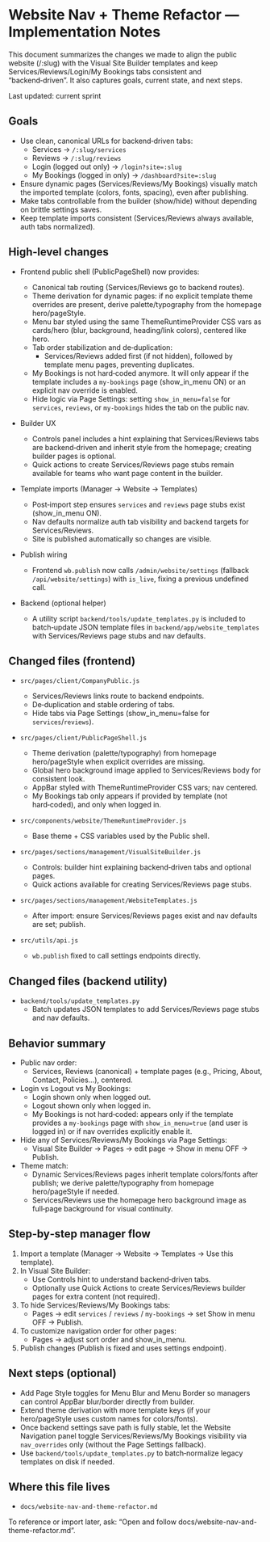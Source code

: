 # Website Nav + Theme Refactor — Implementation Notes

This document summarizes the changes we made to align the public website (/:slug) with the Visual Site Builder templates and keep Services/Reviews/Login/My Bookings tabs consistent and “backend‑driven”. It also captures goals, current state, and next steps.

Last updated: current sprint

## Goals

- Use clean, canonical URLs for backend‑driven tabs:
  - Services → `/:slug/services`
  - Reviews  → `/:slug/reviews`
  - Login (logged out only) → `/login?site=:slug`
  - My Bookings (logged in only) → `/dashboard?site=:slug`
- Ensure dynamic pages (Services/Reviews/My Bookings) visually match the imported template (colors, fonts, spacing), even after publishing.
- Make tabs controllable from the builder (show/hide) without depending on brittle settings saves.
- Keep template imports consistent (Services/Reviews always available, auth tabs normalized).

## High‑level changes

- Frontend public shell (PublicPageShell) now provides:
  - Canonical tab routing (Services/Reviews go to backend routes).
  - Theme derivation for dynamic pages: if no explicit template theme overrides are present, derive palette/typography from the homepage hero/pageStyle.
  - Menu bar styled using the same ThemeRuntimeProvider CSS vars as cards/hero (blur, background, heading/link colors), centered like hero.
  - Tab order stabilization and de‑duplication:
    - Services/Reviews added first (if not hidden), followed by template menu pages, preventing duplicates.
  - My Bookings is not hard‑coded anymore. It will only appear if the template includes a `my-bookings` page (show_in_menu ON) or an explicit nav override is enabled.
  - Hide logic via Page Settings: setting `show_in_menu=false` for `services`, `reviews`, or `my-bookings` hides the tab on the public nav.

- Builder UX
  - Controls panel includes a hint explaining that Services/Reviews tabs are backend‑driven and inherit style from the homepage; creating builder pages is optional.
  - Quick actions to create Services/Reviews page stubs remain available for teams who want page content in the builder.

- Template imports (Manager → Website → Templates)
  - Post‑import step ensures `services` and `reviews` page stubs exist (show_in_menu ON).
  - Nav defaults normalize auth tab visibility and backend targets for Services/Reviews.
  - Site is published automatically so changes are visible.

- Publish wiring
  - Frontend `wb.publish` now calls `/admin/website/settings` (fallback `/api/website/settings`) with `is_live`, fixing a previous undefined call.

- Backend (optional helper)
  - A utility script `backend/tools/update_templates.py` is included to batch‑update JSON template files in `backend/app/website_templates` with Services/Reviews page stubs and nav defaults.

## Changed files (frontend)

- `src/pages/client/CompanyPublic.js`
  - Services/Reviews links route to backend endpoints.
  - De‑duplication and stable ordering of tabs.
  - Hide tabs via Page Settings (show_in_menu=false for `services`/`reviews`).

- `src/pages/client/PublicPageShell.js`
  - Theme derivation (palette/typography) from homepage hero/pageStyle when explicit overrides are missing.
  - Global hero background image applied to Services/Reviews body for consistent look.
  - AppBar styled with ThemeRuntimeProvider CSS vars; nav centered.
  - My Bookings tab only appears if provided by template (not hard‑coded), and only when logged in.

- `src/components/website/ThemeRuntimeProvider.js`
  - Base theme + CSS variables used by the Public shell.

- `src/pages/sections/management/VisualSiteBuilder.js`
  - Controls: builder hint explaining backend‑driven tabs and optional pages.
  - Quick actions available for creating Services/Reviews page stubs.

- `src/pages/sections/management/WebsiteTemplates.js`
  - After import: ensure Services/Reviews pages exist and nav defaults are set; publish.

- `src/utils/api.js`
  - `wb.publish` fixed to call settings endpoints directly.

## Changed files (backend utility)

- `backend/tools/update_templates.py`
  - Batch updates JSON templates to add Services/Reviews page stubs and nav defaults.

## Behavior summary

- Public nav order:
  - Services, Reviews (canonical) + template pages (e.g., Pricing, About, Contact, Policies…), centered.
- Login vs Logout vs My Bookings:
  - Login shown only when logged out.
  - Logout shown only when logged in.
  - My Bookings is not hard‑coded: appears only if the template provides a `my-bookings` page with `show_in_menu=true` (and user is logged in) or if nav overrides explicitly enable it.
- Hide any of Services/Reviews/My Bookings via Page Settings:
  - Visual Site Builder → Pages → edit page → Show in menu OFF → Publish.
- Theme match:
  - Dynamic Services/Reviews pages inherit template colors/fonts after publish; we derive palette/typography from homepage hero/pageStyle if needed.
  - Services/Reviews use the homepage hero background image as full‑page background for visual continuity.

## Step‑by‑step manager flow

1) Import a template (Manager → Website → Templates → Use this template).
2) In Visual Site Builder:
   - Use Controls hint to understand backend‑driven tabs.
   - Optionally use Quick Actions to create Services/Reviews builder pages for extra content (not required).
3) To hide Services/Reviews/My Bookings tabs:
   - Pages → edit `services` / `reviews` / `my-bookings` → set Show in menu OFF → Publish.
4) To customize navigation order for other pages:
   - Pages → adjust sort order and show_in_menu.
5) Publish changes (Publish is fixed and uses settings endpoint).

## Next steps (optional)

- Add Page Style toggles for Menu Blur and Menu Border so managers can control AppBar blur/border directly from builder.
- Extend theme derivation with more template keys (if your hero/pageStyle uses custom names for colors/fonts).
- Once backend settings save path is fully stable, let the Website Navigation panel toggle Services/Reviews/My Bookings visibility via `nav_overrides` only (without the Page Settings fallback).
- Use `backend/tools/update_templates.py` to batch‑normalize legacy templates on disk if needed.

## Where this file lives

- `docs/website-nav-and-theme-refactor.md`

To reference or import later, ask: “Open and follow docs/website-nav-and-theme-refactor.md”.

